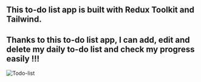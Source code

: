 ## This to-do list app is built with Redux Toolkit and Tailwind.

## Thanks to this to-do list app, I can add, edit and delete my daily to-do list and check my progress easily !!!


![Todo-list](https://github.com/Liao993/redux-todolist/assets/73458806/edea73f8-455f-49c7-88dc-15c1b5831798)

